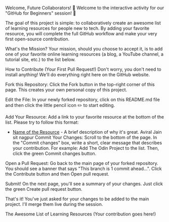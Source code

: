 Welcome, Future Collaborators!
🎉 Welcome to the interactive activity for our "GitHub for Beginners" session! 🎉

The goal of this project is simple: to collaboratively create an awesome list of learning resources for people new to tech. By adding your favorite resource, you will complete the full GitHub workflow and make your very first open-source contribution.

What's the Mission?
Your mission, should you choose to accept it, is to add one of your favorite online learning resources (a blog, a YouTube channel, a tutorial site, etc.) to the list below.

How to Contribute (Your First Pull Request!)
Don't worry, you don't need to install anything! We'll do everything right here on the GitHub website.

Fork this Repository: Click the Fork button in the top-right corner of this page. This creates your own personal copy of this project.

Edit the File: In your newly forked repository, click on this README.md file and then click the little pencil icon ✏️ to start editing.

Add Your Resource: Add a link to your favorite resource at the bottom of the list. Please try to follow this format:

* [Name of the Resource](https://link-to-the-resource.com/) - A brief description of why it's great.
Aviral Jain
sit nagpur
Commit Your Changes: Scroll to the bottom of the page. In the "Commit changes" box, write a short, clear message that describes your contribution. For example: Add The Odin Project to the list. Then, click the green Commit changes button.

Open a Pull Request: Go back to the main page of your forked repository. You should see a banner that says "This branch is 1 commit ahead...". Click the Contribute button and then Open pull request.

Submit! On the next page, you'll see a summary of your changes. Just click the green Create pull request button.

That's it! You've just asked for your changes to be added to the main project. I'll merge them live during the session.

The Awesome List of Learning Resources
(Your contribution goes here!)
